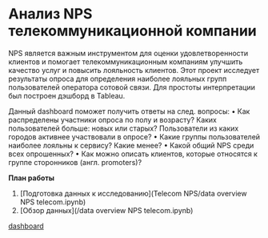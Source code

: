# Анализ NPS телекоммуникационной компании

NPS является важным инструментом для оценки удовлетворенности клиентов и помогает телекоммуникационным компаниям улучшить качество услуг и повысить лояльность клиентов. Этот проект исследует результаты опроса для определения наиболее лояльных групп пользователей оператора сотовой связи. Для простоты интерпретации был построен дэшборд в Tableau.    

Данный dashboard поможет получить ответы на след. вопросы:
• Как распределены участники опроса по полу и возрасту? Каких пользователей больше: новых или старых? Пользователи из каких городов активнее участвовали в опросе?
• Какие группы пользователей наиболее лояльны к сервису? Какие менее?
• Какой общий NPS среди всех опрошенных?
• Как можно описать клиентов, которые относятся к группе cторонников (англ. promoters)?

**План работы**
1. [Подготовка данных к исследованию](Telecom NPS/data overview NPS telecom.ipynb)
2. [Обзор данных](/data overview NPS telecom.ipynb)


[dashboard](https://public.tableau.com/app/profile/uliya2215/viz/YandexProjectTelecomNPSviz/Dashboard1)

